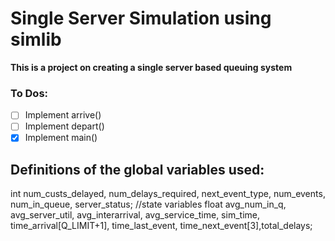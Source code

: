 # Single Server Simulation using simlib 
**This is a project on creating a single server based queuing system**

### To Dos:
- [ ] Implement arrive()
- [ ] Implement depart()
- [X] Implement main()

## Definitions of the global variables used:
		
int num_custs_delayed, num_delays_required, next_event_type, num_events, num_in_queue, server_status; //state variables
float avg_num_in_q, avg_server_util, avg_interarrival, avg_service_time, sim_time, time_arrival[Q_LIMIT+1], 
    time_last_event, time_next_event[3],total_delays;